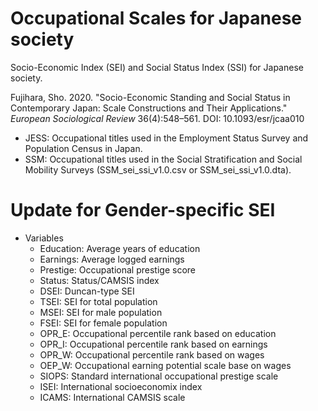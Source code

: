 # Occupational Scales for Japanese society
Socio-Economic Index (SEI) and Social Status Index (SSI) for Japanese society.

Fujihara, Sho. 2020. "Socio-Economic Standing and Social Status in Contemporary Japan: Scale Constructions and Their Applications." *European Sociological Review* 36(4):548–561. DOI: 10.1093/esr/jcaa010

- JESS: Occupational titles used in the Employment Status Survey and Population Census in Japan.
- SSM: Occupational titles used in the Social Stratification and Social Mobility Surveys (SSM_sei_ssi_v1.0.csv or SSM_sei_ssi_v1.0.dta).

# Update for Gender-specific SEI


- Variables
  - Education: Average years of education
  - Earnings: Average logged earnings
  - Prestige: Occupational prestige score
  - Status: Status/CAMSIS index
  - DSEI: Duncan-type SEI
  - TSEI: SEI for total population
  - MSEI: SEI for male population
  - FSEI: SEI for female population
  - OPR_E: Occupational percentile rank based on education
  - OPR_I: Occupational percentile rank based on earnings
  - OPR_W: Occupational percentile rank based on wages
  - OEP_W: Occupational earning potential scale base on wages
  - SIOPS: Standard international occupational prestige scale
  - ISEI: International socioeconomix index
  - ICAMS: International CAMSIS scale
